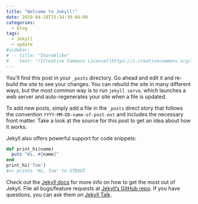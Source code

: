 ```yaml
---
title: "Welcome to Jekyll!"
date: 2019-04-18T15:34:30-04:00
categories:
  - blog
tags:
  - Jekyll
  - update
#sidebar:
#  - title: "ShareAlike"
#    text: "![Creative Commons License](https://i.creativecommons.org/l/by-sa/4.0/88x31.png){:height='8px' width='1px' style=''} This work is licensed under a [Creative Commons Attribution-ShareAlike 4.0 International License](http://creativecommons.org/licenses/by-sa/4.0/)."
---
```


You'll find this post in your `_posts` directory. Go ahead and edit it and re-build the site to see your changes. You can rebuild the site in many different ways, but the most common way is to run `jekyll serve`, which launches a web server and auto-regenerates your site when a file is updated.

To add new posts, simply add a file in the `_posts` direct story that follows the convention `YYYY-MM-DD-name-of-post.ext` and includes the necessary front matter. Take a look at the source for this post to get an idea about how it works.

Jekyll also offers powerful support for code snippets:

```ruby
def print_hi(name)
  puts "Hi, #{name}"
end
print_hi('Tom')
#=> prints 'Hi, Tom' to STDOUT.
```

Check out the [Jekyll docs][jekyll-docs] for more info on how to get the most out of Jekyll. File all bugs/feature requests at [Jekyll’s GitHub repo][jekyll-gh]. If you have questions, you can ask them on [Jekyll Talk][jekyll-talk].

[jekyll-docs]: https://jekyllrb.com/docs/home
[jekyll-gh]:   https://github.com/jekyll/jekyll
[jekyll-talk]: https://talk.jekyllrb.com/
